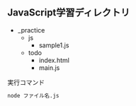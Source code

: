## JavaScript学習ディレクトリ

- _practice
  - js
    - sample1.js
  - todo
    - index.html
    - main.js
    
実行コマンド
```bash
node ファイル名.js
```
